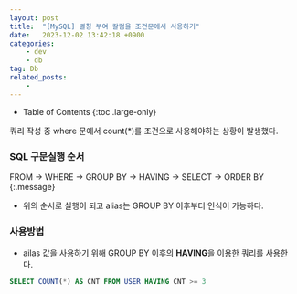 ```yaml
---
layout: post
title:  "[MySQL] 별칭 부여 칼럼을 조건문에서 사용하기"
date:   2023-12-02 13:42:18 +0900
categories: 
    - dev
    - db
tag: Db
related_posts:
    - 
---
```


- Table of Contents
{:toc .large-only}

쿼리 작성 중 where 문에서 count(*)를 조건으로 사용해야하는 상황이 발생했다.

### SQL 구문실행 순서
FROM -> WHERE -> GROUP BY -> HAVING -> SELECT -> ORDER BY
{:.message}
- 위의 순서로 실행이 되고 alias는 GROUP BY 이후부터 인식이 가능하다.


### 사용방법
- ailas 값을 사용하기 위해 GROUP BY 이후의 **HAVING**을 이용한 쿼리를 사용한다.

~~~sql
SELECT COUNT(*) AS CNT FROM USER HAVING CNT >= 3
~~~

